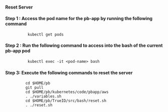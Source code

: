 #### Reset Server

#### Step 1 : Access the pod name for the pb-app by running the following command
              kubectl get pods

#### Step 2 : Run the following command to access into the bash of the current pb-app pod
              kubectl exec -it <pod-name> bash

#### Step 3: Execute the following commands to reset the server
             cd $HOME/pb
             git pull
             cd $HOME/pb/kubernetes/code/pbapp/aws
             . ./variables.sh
             cd $HOME/pb/TrueID/src/bash/reset.sh
             . ./reset.sh